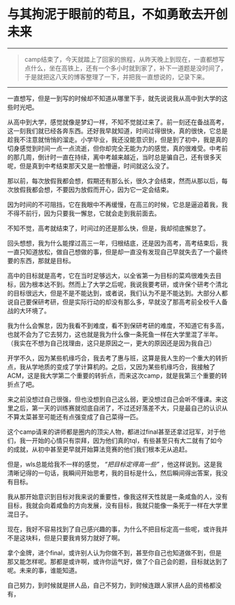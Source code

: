 # 与其拘泥于眼前的苟且，不如勇敢去开创未来

____

>camp结束了，今天就踏上了回家的旅程，从昨天晚上到现在，一直都想写点什么，坐在高铁上，还有一个多小时就到家了，补下一道题是没时间了，于是就把这八天的博客整理了一下，并把我一直想说的，记录下来。
______


一直想写，但是一到写的时候却不知道从哪里下手，就先说说我从高中到大学的这些时光吧。

从高中到大学，感觉就像是梦幻一样，不知不觉就过来了。前一刻还在备战高考，这一刻我们就已经各奔东西。还好我早就知道，时间过得很快，真的很快，它总是趁我不注意就悄悄的溜走。小学毕业，我还没能意识到，但是到了初中，我是真的切身感觉到时间一点一点流逝，但你却完全无能为力的感觉，真的很难受。中考前的那几周，倒计时一直在持续，离中考越来越近，当时总是骗自己，还有很多天呢，但是真到中考结束那天又是一脸懵逼，时间就这么没了。

那以前，每次放假我都会想，假期还有那么长，很久才会结束，然而从那以后，每次放假我都会想，不要因为放假而开心，因为它一定会结束。

因为时间的不可阻挡，它在我眼中不再缓慢，在高三的时候，它总是逼迫着我，我不得不前行，因为只要我一懈怠，它就会走到我前面去。

不知不觉，高考就结束了，时间过的还是那么快，但是，我却彻底懈怠了。

回头想想，我为什么能撑过高三一年，归根结底，还是因为高考，高考结束后，我一直只知道放松，做自己想做的事，但是却一直没有发现自己早就失去了一个最终要的东西，那就是目标。

高中的目标就是高考，它在当时足够远大，以全省第一为目标的菜鸡很难失去目标，因为根本达不到。然而上了大学之后呢，我说我要考研，或许保个研考个清北的目标很远大，但是不是不能达到，或者说，我们认为不是不能达到。大部分人都说自己要保研考研，但是实际行动的却没有那么多，早就没了那高考前全校千人备战的大环境了。

我为什么会懈怠，因为我看不到难度，看不到保研考研的难度，不知道它有多高，也就不会为了它去努力，这也就是我为什么像一条死鱼一样在大学里混了半年。（我实在不想为自己找理由，这只是原因之一，更大的原因还是因为我自己）

开学不久，因为某些机缘巧合，我去考了惠与班，这算是我人生的一个重大的转折点，我从学地质的变成了学计算机的。之后，又因为某些机缘巧合，我接触了ACM，这是我大学第二个重要的转折点，而来这次camp，就是我第三个重要的转折点了吧。

来之前没想过自己很强，但也没想到自己这么弱，更没想过自己会听不懂课。来这里之后，第一天的训练赛就彻底自闭了，不过还好落差不大，只是最自己的认识从不算太菜甚至可能还有点强变成了自己菜得一匹。

这个camp请来的讲师都是圈内的顶尖人物，都进过final甚至还拿过冠军，对于他们，我一开始的心情只有崇拜，因为他们真的tql，有些甚至只有大二就有了如今的成就，从初中甚至更早就开始算法竞赛的他们我们根本无从追赶。

但是，wls总能给我不一样的感觉， *“把目标定得高一些”* ，他这样说到。这是我清晰记得的一句话，我瞬间开始思考，我的目标是什么，然后瞬间得出答案，我没有目标。

我从那开始意识到目标对我来说的重要性，像我这样天性就是一条咸鱼的人，没有目标，我就会向着咸鱼的方向发展，没有目标，我就只能像一条死于一样在大学里混日子。

现在，我好不容易找到了自己感兴趣的事，为什么不把目标定高一些呢，或许我并不是这块料，但是只要我肯努力就好了啊。

拿个金牌，进个final，或许别人认为你做不到，甚至你自己也知道做不到，但是那又能怎样呢。那都是或许啊，或许你运气好，做了个自己会的题，目标就达到了呢。未来的事，谁能知道。

自己努力，到时候就是拼人品，自己不努力，到时候连跟人家拼人品的资格都没有，